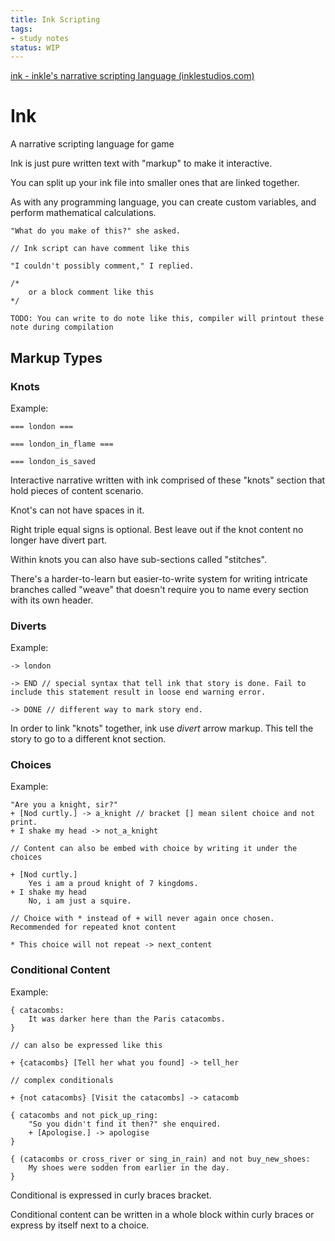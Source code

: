 ```yaml
---
title: Ink Scripting
tags:
- study notes
status: WIP
---
```


[ink - inkle's narrative scripting language (inklestudios.com)](https://www.inklestudios.com/ink/)

# Ink

A narrative scripting language for game

Ink is just pure written text with "markup" to make it interactive.

You can split up your ink file into smaller ones that are linked together.

As with any programming language, you can create custom variables, and perform mathematical calculations.

```ink
"What do you make of this?" she asked.

// Ink script can have comment like this

"I couldn't possibly comment," I replied.

/*
	or a block comment like this
*/

TODO: You can write to do note like this, compiler will printout these note during compilation
```

## Markup Types

### Knots

Example: 
```
=== london ===

=== london_in_flame ===

=== london_is_saved
```

Interactive narrative written with ink comprised of these "knots" section that hold pieces of content scenario.

Knot's can not have spaces in it.

Right triple equal signs is optional. Best leave out if the knot content no longer have divert part.

Within knots you can also have sub-sections called "stitches".

There's a harder-to-learn but easier-to-write system for writing intricate branches called "weave" that doesn't require you to name every section with its own header.


### Diverts
 
Example: 
```
-> london

-> END // special syntax that tell ink that story is done. Fail to include this statement result in loose end warning error.

-> DONE // different way to mark story end.
```

In order to link "knots" together, ink use *divert* arrow markup. This tell the story to go to a different knot section.


### Choices

Example:
```
"Are you a knight, sir?"
+ [Nod curtly.] -> a_knight // bracket [] mean silent choice and not print.
+ I shake my head -> not_a_knight 

// Content can also be embed with choice by writing it under the choices

+ [Nod curtly.]
    Yes i am a proud knight of 7 kingdoms.
+ I shake my head
    No, i am just a squire.

// Choice with * instead of + will never again once chosen. Recommended for repeated knot content

* This choice will not repeat -> next_content
```

### Conditional Content

Example:
```ink
{ catacombs:
    It was darker here than the Paris catacombs.
}

// can also be expressed like this

+ {catacombs} [Tell her what you found] -> tell_her

// complex conditionals

+ {not catacombs} [Visit the catacombs] -> catacomb

{ catacombs and not pick_up_ring:
    "So you didn't find it then?" she enquired.
    + [Apologise.] -> apologise
}

{ (catacombs or cross_river or sing_in_rain) and not buy_new_shoes:
    My shoes were sodden from earlier in the day.
}
```

Conditional is expressed in curly braces bracket.

Conditional content can be written in a whole block within curly braces or express by itself next to a choice.